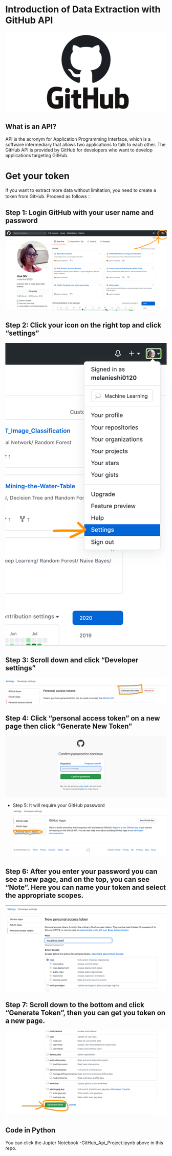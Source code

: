# Introduction of Data Extraction with GitHub API
![images/github.png](images/github.png)

## What is an API?
API is the acronym for Application Programming Interface, which is a software intermediary that allows two applications to talk to each other. The GitHub API is provided by GitHub for developers who want to develop applications targeting GitHub.

# Get your token
If you want to extract more data without limitation, you need to create a token from GitHub. Proceed as follows：
## Step 1: Login GitHub with your user name and password
![images/0homepage.png](images/0homepage.png)

## Step 2: Click your icon on the right top and click “settings”

![images/1click_settings.png](images/1click_settings.png)

## Step 3: Scroll down and click “Developer settings”
![images/3Generate_new_token.png](images/3Generate_new_token.png)
## Step 4: Click “personal access token” on a new page then click “Generate New Token”
![images/4then_it_requires_your_passward.png](images/4then_it_requires_your_passward.png)

- Step 5: It will require your GitHub password
![images/5Personal_access_tokens.png](images/5Personal_access_tokens.png)

## Step 6: After you enter your password you can see a new page, and on the top, you can see “Note”. Here you can name your token and select the appropriate scopes.
![images/6Note_to_name_your_token.png](images/6Note_to_name_your_token.png)

## Step 7: Scroll down to the bottom and click “Generate Token”, then you can get you token on a new page.
![images/7scroll_down_to_the_bottom_generatetoken.png](images/7scroll_down_to_the_bottom_generatetoken.png)

## Code in Python
You can click the Jupter Notebook -GitHub_Api_Project.ipynb above in this repo.

